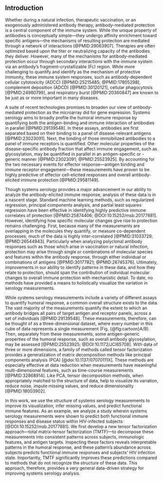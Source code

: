 ## Introduction

Whether during a natural infection, therapeutic vaccination, or an exogenously administered antibody therapy, antibody-mediated protection is a central component of the immune system. While the unique property of antibodies is conceptually simple—they undergo affinity enrichment toward specific antigens—the mechanisms of resulting protection are mediated through a network of interactions [@PMID:29063907]. Therapies are often optimized based upon the titer or neutralizing capacity of the antibodies they deliver. However, many of the mechanisms for antibody-mediated protection occur through secondary interactions with the immune system via an antibody’s fragment-crystallizable (Fc) region. While more challenging to quantify and identify as the mechanism of protective immunity, these immune system responses, such as antibody-dependent cellular cytotoxicity (ADCC) [@PMID:25215485; @PMID:17805298], complement deposition (ADCD) [@PMID:30120121], cellular phagocytosis [@PMID:24980799], and respiratory burst [@PMID:20360847] are known to be just as or more important in many diseases.

A suite of recent technologies promises to broaden our view of antibody-mediated protection as the microarray did for gene expression. Systems serology aims to broadly profile the humoral immune response by quantifying both the antigen-binding and immune interaction of antibodies in parallel [@PMID:29139548]. In these assays, antibodies are first separated based on their binding to a panel of disease-relevant antigens [@PMID:23023091]. Next, the binding of those immobilized antibodies to a panel of immune receptors is quantified. Other molecular properties of the disease-specific antibody fraction that affect immune engagement, such as glycosylation, may be quantified in parallel in an antigen-specific or -generic manner [@PMID:23023091; @PMID:25523925]. By accounting for the two necessary events for effector response—antigen binding and immune receptor engagement—these measurements have proven to be highly predictive of effector cell-elicited responses and overall antibody-elicited immune protection [@PMID:29581149].

Though systems serology provides a major advancement in our ability to analyze the antibody-elicited immune response, analysis of these data is in a nascent stage. Standard machine learning methods, such as regularized regression, principal components analysis, and partial least squares regression have been effective in identifying highly predictive immune correlates of protection [@PMID:25874406; @DOI:10.15252/msb.20177881]. However, identifying how specific molecular changes give rise to protection remains challenging. First, because many of the measurements are overlapping in the molecules they quantify, or measure co-dependent processes, much of the data is highly inter-correlated [@PMID:31033729; @PMID:26544943]. Particularly when analyzing polyclonal antibody responses such as those which arise in vaccination or natural infection, protection may arise through single or combinations of molecular species and features within the antibody response, through either individual or combinations of antigens [@PMID:30177821; @PMID:26745376]. Ultimately, improvements in our ability to identify patterns in these data, and how they relate to protection, should span the contribution of individual molecular changes to overall immune protection with mechanistic detail. To date, no methods have provided a means to holistically visualize the variation in serology measurements.

While systems serology measurements include a variety of different assays to quantify humoral response, a common overall structure exists to the data. The vast majority of the measurements quantify the extent to which an antibody bridges all pairs of target antigen and receptor panels, across a set of individuals [@PMID:29139548]. These measurements, therefore, can be thought of as a three-dimensional dataset, where every number in this cube of data represents a single measurement (Fig. {@fig:cartoon}A/B). Then, separately from these measurements, some antigen-generic properties of the humoral response, such as overall antibody glycosylation, may be assessed [@PMID:25523925; @DOI:10.1172/JCI65708]. With data of three or more dimensions, a family of methods called tensor factorization provides a generalization of matrix decomposition methods like principal components analysis (PCA) [@doi:10.1137/07070111X]. These methods are especially effective at data reduction when measurements have meaningful multi-dimensional features, such as time-course measurements [@PMID:32868914]. Like PCA, tensor decomposition methods, when appropriately matched to the structure of data, help to visualize its variation, reduce noise, impute missing values, and reduce dimensionality [@PMID:18003902].

In this work, we use the structure of systems serology measurements to improve its visualization, infer missing values, and predict functional immune features. As an example, we analyze a study wherein systems serology measurements were shown to predict both functional immune responses and disease status within HIV-infected subjects [@DOI:10.15252/msb.20177881]. We first develop a new tensor factorization approach—total matrix-tensor factorization (TMTF)—to decompose these measurements into consistent patterns across subjects, immunologic features, and antigen targets. Inspecting these factors reveals interpretable patterns in the humoral response, and these pattern’s abundance across subjects predicts functional immune responses and subjects' HIV infection state. Importantly, TMTF significantly improves these predictions compared to methods that do not recognize the structure of these data. This approach, therefore, provides a very general data-driven strategy for improving systems serology analysis.
